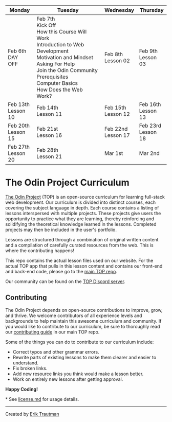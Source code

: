 
| Monday                                                 | Tuesday                                                | Wednesday                                           | Thursday                                                    |
| ------------------------------------------------------ | ------------------------------------------------------ | --------------------------------------------------- | ----------------------------------------------------------- |
| Feb 6th <br> DAY <br> OFF                  | Feb 7th <br> Kick Off <br> How this Course Will Work <br> Introduction to Web Development<br>Motivation and Mindset<br>Asking For Help<br>Join the Odin Community<br>Prerequisites<br>Computer Basics<br>How Does the Web Work?                            | Feb 8th <br> Lesson 02 <br>                         | Feb 9th <br> Lesson 03 <br>                                 |
| Feb 13th <br> Lesson 10 <br>                           | Feb 14th <br> Lesson 11 <br>                           | Feb 15th <br> Lesson 12 <br>                        | Feb 16th <br> Lesson 13 <br>                                |
| Feb 20th <br> Lesson 15 <br>                           | Feb 21st <br> Lesson 16 <br>                           | Feb 22nd <br> Lesson 17 <br>                        | Feb 23rd <br> Lesson 18 <br>                                |
| Feb 27th <br> Lesson 20 <br>                           | Feb 28th <br> Lesson 21 <br>                           | Mar 1st                      |  Mar 2nd                             |


# The Odin Project Curriculum

[The Odin Project](https://www.theodinproject.com/) (TOP) is an open-source curriculum for learning full-stack web development. Our curriculum is divided into distinct courses, each covering the subject language in depth. Each course contains a listing of lessons interspersed with multiple projects. These projects give users the opportunity to practice what they are learning, thereby reinforcing and solidifying the theoretical knowledge learned in the lessons. Completed projects may then be included in the user's portfolio.

Lessons are structured through a combination of original written content and a compilation of carefully curated resources from the web. This is where the contributing happens!

This repo contains the actual lesson files used on our website. For the actual TOP app that pulls in this lesson content and contains our front-end and back-end code, please go to the [main TOP repo](https://github.com/TheOdinProject/theodinproject).

Our community can be found on the [TOP Discord server](https://discord.gg/fbFCkYabZB).

## Contributing

The Odin Project depends on open-source contributions to improve, grow, and thrive. We welcome contributors of all experience levels and backgrounds to help maintain this awesome curriculum and community. If you would like to contribute to our curriculum, be sure to thoroughly read our [contributing guide](https://github.com/TheOdinProject/theodinproject/blob/main/CONTRIBUTING.md) in our main TOP repo.

Some of the things you can do to contribute to our curriculum include:

- Correct typos and other grammar errors.
- Rewrite parts of existing lessons to make them clearer and easier to understand.
- Fix broken links.
- Add new resource links you think would make a lesson better.
- Work on entirely new lessons after getting approval.

**Happy Coding!**

\* See [license.md](https://github.com/TheOdinProject/curriculum/blob/main/license.md) for usage details.

---

Created by [Erik Trautman](http://www.github.com/eriktrautman)
